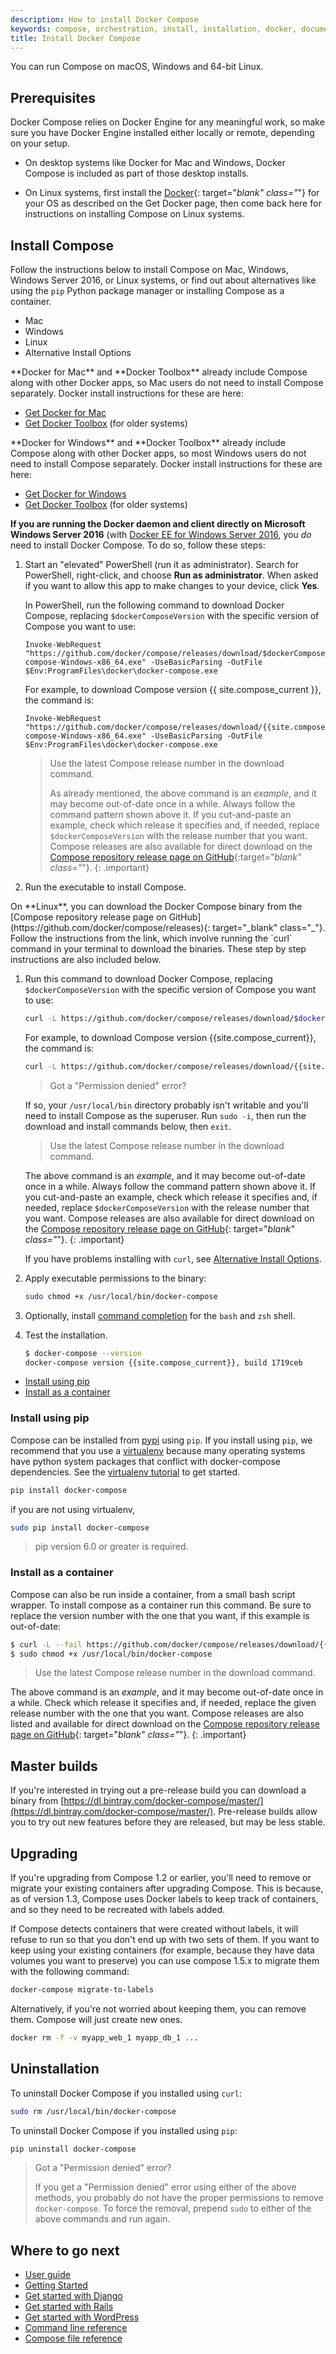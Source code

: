 ```yaml
---
description: How to install Docker Compose
keywords: compose, orchestration, install, installation, docker, documentation
title: Install Docker Compose
---
```


You can run Compose on macOS, Windows and 64-bit Linux.

## Prerequisites

Docker Compose relies on Docker Engine for any meaningful work, so make sure you
have Docker Engine installed either locally or remote, depending on your setup.

- On desktop systems like Docker for Mac and Windows, Docker Compose is
included as part of those desktop installs.

- On Linux systems, first install the
[Docker](/engine/installation/index.md#server){: target="_blank" class="_"}
for your OS as described on the Get Docker page, then come back here for
instructions on installing Compose on
Linux systems.

## Install Compose

Follow the instructions below to install Compose on Mac, Windows, Windows Server
2016, or Linux systems, or find out about alternatives like using the `pip`
Python package manager or installing Compose as a container.

<ul class="nav nav-tabs">
  <li class="active"><a data-toggle="tab" data-target="#mac">Mac</a></li>
  <li><a data-toggle="tab" data-target="#win">Windows</a></li>
  <li><a data-toggle="tab" data-target="#linux">Linux</a></li>
  <li><a data-toggle="tab" data-target="#alternatives">Alternative Install Options</a></li>
</ul>
<div class="tab-content">
<div id="mac" class="tab-pane fade in active"  markdown="1">
**Docker for Mac** and **Docker Toolbox** already include Compose along
with other Docker apps, so Mac users do not need to install Compose separately.
Docker install instructions for these are here:

* [Get Docker for Mac](/docker-for-mac/install.md)
* [Get Docker Toolbox](/toolbox/overview.md) (for older systems)
</div>
<div id="win" class="tab-pane fade in active"  markdown="1">
**Docker for Windows** and **Docker Toolbox** already include Compose
along with other Docker apps, so most Windows users do not need to
install Compose separately. Docker install instructions for these are here:

* [Get Docker for Windows](/docker-for-windows/install.md)
* [Get Docker Toolbox](/toolbox/overview.md) (for older systems)

**If you are running the Docker daemon and client directly on Microsoft
Windows Server 2016** (with [Docker EE for Windows Server 2016](/engine/installation/windows/docker-ee.md), you _do_ need to install
Docker Compose. To do so, follow these steps:

1.  Start an "elevated" PowerShell (run it as administrator).
    Search for PowerShell, right-click, and choose
    **Run as administrator**. When asked if you want to allow this app
    to make changes to your device, click **Yes**.

    In PowerShell, run the following command to download
    Docker Compose, replacing `$dockerComposeVersion` with the specific
    version of Compose you want to use:

    ```none
    Invoke-WebRequest "https://github.com/docker/compose/releases/download/$dockerComposeVersion/docker-compose-Windows-x86_64.exe" -UseBasicParsing -OutFile $Env:ProgramFiles\docker\docker-compose.exe
    ```

    For example, to download Compose version {{ site.compose_current }},
    the command is:

    ```none
    Invoke-WebRequest "https://github.com/docker/compose/releases/download/{{site.compose_current}}/docker-compose-Windows-x86_64.exe" -UseBasicParsing -OutFile $Env:ProgramFiles\docker\docker-compose.exe
    ```
    >  Use the latest Compose release number in the download command.
    >
    > As already mentioned, the above command is an _example_, and
    it may become out-of-date once in a while. Always follow the
    command pattern shown above it. If you cut-and-paste an example,
    check which release it specifies and, if needed,
    replace `$dockerComposeVersion` with the release number that
    you want. Compose releases are also available for direct download
    on the [Compose repository release page on GitHub](https://github.com/docker/compose/releases){:target="_blank" class="_"}.
    {: .important}

3.  Run the executable to install Compose.
</div>
<div id="linux" class="tab-pane fade"  markdown="1">
On **Linux**, you can download the Docker Compose binary from the [Compose
repository release page on GitHub](https://github.com/docker/compose/releases){:
target="_blank" class="_"}. Follow the instructions from the link, which involve
running the `curl` command in your terminal to download the binaries. These step
by step instructions are also included below.

1.  Run this command to download Docker Compose, replacing
`$dockerComposeVersion` with the specific version of Compose you want to use:

    ```bash
    curl -L https://github.com/docker/compose/releases/download/$dockerComposeVersion/docker-compose-`uname -s`-`uname -m` > /usr/local/bin/docker-compose
    ```

    For example, to download Compose version {{site.compose_current}}, the command
    is:

    ```bash
    curl -L https://github.com/docker/compose/releases/download/{{site.compose_current}}/docker-compose-`uname -s`-`uname -m` > /usr/local/bin/docker-compose
    ```

    >  Got a "Permission denied" error?
    >
    If so, your `/usr/local/bin` directory probably isn't writable and
    you'll need to install Compose as the superuser. Run `sudo -i`, then
    run the download and install commands below, then `exit`.

    > Use the latest Compose release number in the download command.
    >
    The above command is an _example_, and it may become out-of-date once
    in a while. Always follow the command pattern shown above it. If
    you cut-and-paste an example, check which release it specifies and,
    if needed, replace `$dockerComposeVersion` with the release number that
    you want. Compose releases are also available for direct download on
    the [Compose repository release page on GitHub](https://github.com/docker/compose/releases){: target="_blank"
    class="_"}.
    {: .important}

    If you have problems installing with `curl`, see
    [Alternative Install Options](install.md#alternative-install-options).

2.  Apply executable permissions to the binary:

    ```bash
    sudo chmod +x /usr/local/bin/docker-compose
    ```

3.  Optionally, install [command completion](completion.md) for the
    `bash` and `zsh` shell.

4.  Test the installation.

    ```bash
    $ docker-compose --version
    docker-compose version {{site.compose_current}}, build 1719ceb
    ```  
</div>
<div id="alternatives" class="tab-pane fade"  markdown="1">

- [Install using pip](#install-using-pip)
- [Install as a container](#install-as-a-container)

### Install using pip

Compose can be installed from
[pypi](https://pypi.python.org/pypi/docker-compose) using `pip`. If you install
using `pip`, we recommend that you use a
[virtualenv](https://virtualenv.pypa.io/en/latest/) because many operating
systems have python system packages that conflict with docker-compose
dependencies. See the [virtualenv
tutorial](http://docs.python-guide.org/en/latest/dev/virtualenvs/) to get
started.

```bash
pip install docker-compose
```
if you are not using virtualenv,

```bash
sudo pip install docker-compose
```

> pip version 6.0 or greater is required.

### Install as a container

Compose can also be run inside a container, from a small bash script wrapper. To
install compose as a container run this command. Be sure to replace the version
number with the one that you want, if this example is out-of-date:

```bash
$ curl -L --fail https://github.com/docker/compose/releases/download/{{site.compose_current}}/run.sh > /usr/local/bin/docker-compose
$ sudo chmod +x /usr/local/bin/docker-compose
```

>  Use the latest Compose release number in the download command.
>
The above command is an _example_, and it may become out-of-date once in a
while. Check which release it specifies and, if needed, replace the given
release number with the one that you want. Compose releases are also listed and
available for direct download on the [Compose repository release page on
GitHub](https://github.com/docker/compose/releases){: target="_blank"
class="_"}.
{: .important}

</div>
</div>

## Master builds

If you're interested in trying out a pre-release build you can download a binary
from
[https://dl.bintray.com/docker-compose/master/](https://dl.bintray.com/docker-compose/master/).
Pre-release builds allow you to try out new features before they are released,
but may be less stable.


## Upgrading

If you're upgrading from Compose 1.2 or earlier, you'll need to remove or
migrate your existing containers after upgrading Compose. This is because, as of
version 1.3, Compose uses Docker labels to keep track of containers, and so they
need to be recreated with labels added.

If Compose detects containers that were created without labels, it will refuse
to run so that you don't end up with two sets of them. If you want to keep using
your existing containers (for example, because they have data volumes you want
to preserve) you can use compose 1.5.x to migrate them with the following
command:

```bash
docker-compose migrate-to-labels
```

Alternatively, if you're not worried about keeping them, you can remove them.
Compose will just create new ones.

```bash
docker rm -f -v myapp_web_1 myapp_db_1 ...
```

## Uninstallation

To uninstall Docker Compose if you installed using `curl`:

```bash
sudo rm /usr/local/bin/docker-compose
```

To uninstall Docker Compose if you installed using `pip`:

```bash
pip uninstall docker-compose
```

> Got a "Permission denied" error?
>
> If you get a "Permission denied" error using either of the above
> methods, you probably do not have the proper permissions to remove
> `docker-compose`. To force the removal, prepend `sudo` to either of the above
> commands and run again.


## Where to go next

- [User guide](index.md)
- [Getting Started](gettingstarted.md)
- [Get started with Django](django.md)
- [Get started with Rails](rails.md)
- [Get started with WordPress](wordpress.md)
- [Command line reference](/compose/reference/index.md)
- [Compose file reference](compose-file.md)
